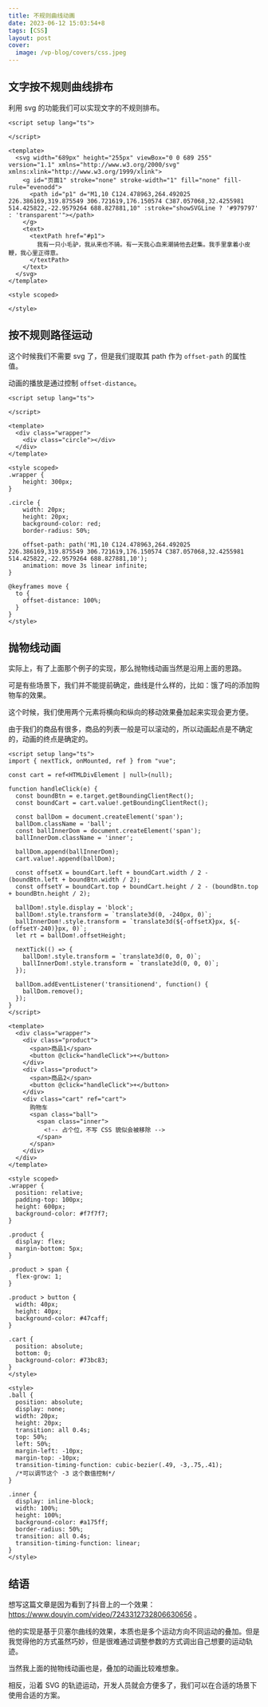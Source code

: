 ```yaml
---
title: 不规则曲线动画
date: 2023-06-12 15:03:54+8
tags: [CSS]
layout: post
cover:
  image: /vp-blog/covers/css.jpeg
---
```


## 文字按不规则曲线排布

利用 svg 的功能我们可以实现文字的不规则排布。

<script setup>
import DamTextLayout from '@/components/InDoc/DamTextLayout.vue';
import DamAnimation from '@/components/InDoc/DamAnimation.vue';
import TheParabola from '@/components/InDoc/TheParabola.vue';

</script>

<DamTextLayout />

```vue
<script setup lang="ts">

</script>

<template>
  <svg width="689px" height="255px" viewBox="0 0 689 255" version="1.1" xmlns="http://www.w3.org/2000/svg" xmlns:xlink="http://www.w3.org/1999/xlink">
    <g id="页面1" stroke="none" stroke-width="1" fill="none" fill-rule="evenodd">
      <path id="p1" d="M1,10 C124.478963,264.492025 226.386169,319.875549 306.721619,176.150574 C387.057068,32.4255981 514.425822,-22.9579264 688.827881,10" :stroke="showSVGLine ? '#979797' : 'transparent'"></path>
    </g>
    <text>
      <textPath href="#p1">
        我有一只小毛驴，我从来也不骑。有一天我心血来潮骑他去赶集。我手里拿着小皮鞭，我心里正得意。
      </textPath>
    </text>
  </svg>
</template>

<style scoped>

</style>
```


## 按不规则路径运动

这个时候我们不需要 svg 了，但是我们提取其 path 作为 `offset-path` 的属性值。

动画的播放是通过控制 `offset-distance`。

<DamAnimation />

```vue
<script setup lang="ts">

</script>

<template>
  <div class="wrapper">
    <div class="circle"></div>
  </div>
</template>

<style scoped>
.wrapper {
    height: 300px;
}

.circle {
    width: 20px;
    height: 20px;
    background-color: red;
    border-radius: 50%;

    offset-path: path('M1,10 C124.478963,264.492025 226.386169,319.875549 306.721619,176.150574 C387.057068,32.4255981 514.425822,-22.9579264 688.827881,10');
    animation: move 3s linear infinite;
}

@keyframes move {
  to {
    offset-distance: 100%;
  }
}
</style>
```


## 抛物线动画

实际上，有了上面那个例子的实现，那么抛物线动画当然是沿用上面的思路。

可是有些场景下，我们并不能提前确定，曲线是什么样的，比如：饿了吗的添加购物车的效果。

这个时候，我们使用两个元素将横向和纵向的移动效果叠加起来实现会更方便。

由于我们的商品有很多，商品的列表一般是可以滚动的，所以动画起点是不确定的，动画的终点是确定的。

<TheParabola />

```vue
<script setup lang="ts">
import { nextTick, onMounted, ref } from "vue";

const cart = ref<HTMLDivElement | null>(null);

function handleClick(e) {
  const boundBtn = e.target.getBoundingClientRect();
  const boundCart = cart.value!.getBoundingClientRect();

  const ballDom = document.createElement('span');
  ballDom.className = 'ball';
  const ballInnerDom = document.createElement('span');
  ballInnerDom.className = 'inner';

  ballDom.append(ballInnerDom);
  cart.value!.append(ballDom);

  const offsetX = boundCart.left + boundCart.width / 2 - (boundBtn.left + boundBtn.width / 2);
  const offsetY = boundCart.top + boundCart.height / 2 - (boundBtn.top + boundBtn.height / 2);

  ballDom!.style.display = 'block';
  ballDom!.style.transform = `translate3d(0, -240px, 0)`;
  ballInnerDom!.style.transform = `translate3d(${-offsetX}px, ${-(offsetY-240)}px, 0)`;
  let rt = ballDom!.offsetHeight;

  nextTick(() => {
    ballDom!.style.transform = `translate3d(0, 0, 0)`;
    ballInnerDom!.style.transform = `translate3d(0, 0, 0)`;
  });

  ballDom.addEventListener('transitionend', function() {
    ballDom.remove();
  });
}
</script>

<template>
  <div class="wrapper">
    <div class="product">
      <span>商品1</span>
      <button @click="handleClick">+</button>
    </div>
    <div class="product">
      <span>商品2</span>
      <button @click="handleClick">+</button>
    </div>
    <div class="cart" ref="cart">
      购物车
      <span class="ball">
        <span class="inner">
          <!-- 占个位，不写 CSS 貌似会被移除 -->
        </span>
      </span>
    </div>
  </div>
</template>

<style scoped>
.wrapper {
  position: relative;
  padding-top: 100px;
  height: 600px;
  background-color: #f7f7f7;
}

.product {
  display: flex;
  margin-bottom: 5px;
}

.product > span {
  flex-grow: 1;
}

.product > button {
  width: 40px;
  height: 40px;
  background-color: #47caff;
}

.cart {
  position: absolute;
  bottom: 0;
  background-color: #73bc83;
}
</style>

<style>
.ball {
  position: absolute;
  display: none;
  width: 20px;
  height: 20px;
  transition: all 0.4s;
  top: 50%;
  left: 50%;
  margin-left: -10px;
  margin-top: -10px;
  transition-timing-function: cubic-bezier(.49, -3,.75,.41);
  /*可以调节这个 -3 这个数值控制*/
}

.inner {
  display: inline-block;
  width: 100%;
  height: 100%;
  background-color: #a175ff;
  border-radius: 50%;
  transition: all 0.4s;
  transition-timing-function: linear;
}
</style>
```


## 结语

想写这篇文章是因为看到了抖音上的一个效果：https://www.douyin.com/video/7243312732806630656 。

他的实现是基于贝塞尔曲线的效果，本质也是多个运动方向不同运动的叠加。但是我觉得他的方式虽然巧妙，但是很难通过调整参数的方式调出自己想要的运动轨迹。

当然我上面的抛物线动画也是，叠加的动画比较难想象。

相反，沿着 SVG 的轨迹运动，开发人员就会方便多了，我们可以在合适的场景下使用合适的方案。
